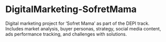 # DigitalMarketing-SofretMama
Digital marketing project for ‘Sofret Mama’ as part of the DEPI track. Includes market analysis, buyer personas, strategy, social media content, ads performance tracking, and challenges with solutions.
